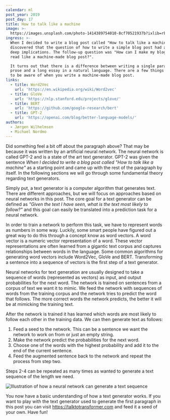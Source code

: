 ```yaml
---
calendar: ml
post_year: 2019
post_day: 17
title: How to talk like a machine
image: >-
  https://images.unsplash.com/photo-1414389754010-8cf70521937b?ixlib=rb-1.2.1&ixid=eyJhcHBfaWQiOjEyMDd9&auto=format&fit=crop&w=1100&q=60
ingress: >-
  When I decided to write a blog post called "How to talk like a machine", I
  discovered that the question of how to write a simple blog post had a lot of
  deep implications. The follow-up question was "How can I make my blog post
  read like a machine-made blog post?".

  It turns out that there is a difference between writing a single paragraph of
  prose and a long essay in a natural language. There are a few things you need
  to be aware of when you write a machine-made blog post.
links:
  - title: Word2Vec
    url: 'https://en.wikipedia.org/wiki/Word2vec'
  - title: GloVe
    url: 'https://nlp.stanford.edu/projects/glove/'
  - title: BERT
    url: 'https://github.com/google-research/bert'
  - title: GPT-2
    url: 'https://openai.com/blog/better-language-models/'
authors:
  - Jørgen Wilhelmsen
  - Michael Nordmo
---
```

Did something feel a bit off about the paragraph above? That may be because it was written by an artificial neural network. The neural network is called GPT-2 and is a state of the art text generator. GPT-2 was given the sentence _When I decided to write a blog post called "How to talk like a machine"_ as a starting point and came up with the rest of the paragraph by itself. In the following sections we will go through some fundamental theory regarding text generators.

Simply put, a text generator is a computer algorithm that generates text. There are different approaches, but we will focus on approaches based on neural networks in this post. The core goal for a text generator can be defined as _"Given the text I have seen, what is the text most likely to follow?"_ and this goal can easily be translated into a prediction task for a neural network.

In order to train a network to perform this task, we have to represent words as numbers in some way. Luckily, some smart people have figured out a great way to do this through a concept know as word vectors. A word vector is a numeric vector representation of a word. These vector representations are often learned from a gigantic text corpus and captures relationships between words in the language. Some common algorithms for generating word vectors include Word2Vec, GloVe and BERT. Transforming a sentence into a sequence of vectors is the first step of a text generator.

Neural networks for text generation are usually designed to take a sequence of words (represented as vectors) as input, and output probabilities for the next word. The network is trained on sentences from a corpus of text we want it to mimic. We feed the network with sequences of words from the training corpus and the network tries to predict the word that follows. The more correct words the network predicts, the better it will be at mimicking the training text.

After the network is trained it has learned which words are most likely to follow each other in the training data. We can then generate text as follows:

1. Feed a seed to the network. This can be a sentence we want the network to work on from or just an empty string.
2. Make the network predict the probabilities for the next word.
3. Choose one of the words with the highest probability and add it to the end of the current sentence.
4. Feed the augmented sentence back to the network and repeat the process from step two.

Steps 2-4 can be repeated as many times as wanted to generate a text sequence of the length we need.

![Illustration of how a neural network can generate a text sequence](/assets/ml_17_pic1.gif)

You now have a basic understanding of how a text generator works. If you want to play with the text generator used to generate the first paragraph in this post you can visit <https://talktotransformer.com> and feed it a seed of your own. Have fun!
